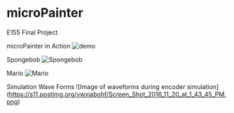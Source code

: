 # microPainter
E155 Final Project

microPainter in Action
![demo](http://makeagif.com/i/eqlPvv)

Spongebob
![Spongebob](https://s17.postimg.org/6s5ar4vof/15388627_1388063107873247_1323620748_o.jpg "Spongebob")

Mario
![Mario](https://s17.postimg.org/crt1usggv/15322476_1388063104539914_1027330583_o.jpg "Mario")

Simulation Wave Forms
![Image of waveforms during encoder simulation]
(https://s11.postimg.org/ywxjabohf/Screen_Shot_2016_11_20_at_1_43_45_PM.png)
